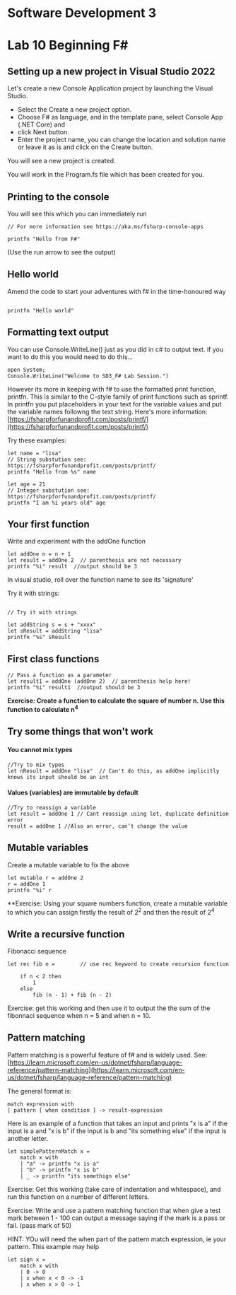 # Software Development 3 
# Lab 10 Beginning F#


## Setting up a new project in Visual Studio 2022

Let's create a new Console Application project by launching the Visual Studio.
  * Select the Create a new project option.
  * Choose F# as language, and in the template pane, select Console App (.NET Core) and
  * click Next button.
  * Enter the project name, you can change the location and solution name or  leave it as is and click on the Create button.
  
You will see a new project is created.

You will work in the Program.fs file which has been created for you.

## Printing to the console

You will see this which you can immediately run 

 
```f#
// For more information see https://aka.ms/fsharp-console-apps 

printfn "Hello from F#" 

```

(Use the run arrow to see the output)

## Hello world

Amend the code to start your adventures with f# in the time-honoured way

```f#

printfn "Hello world" 
```

## Formatting text output

You can use Console.WriteLine() just as you did in c# to output text.  if you want to do this you would need to do this...

```f#
open System;
Console.WriteLine("Welcome to SD3_F# Lab Session.")
```

However its more in keeping with f# to use the formatted print function, printfn.  This is similar to the C-style family of print functions such as sprintf.  In printfn you put placeholders in your text for the variable values and put the variable names followng the text string.  Here's more information:
[https://fsharpforfunandprofit.com/posts/printf/](https://fsharpforfunandprofit.com/posts/printf/)

Try these examples:

```f#
let name = "lisa" 
// String substution see: https://fsharpforfunandprofit.com/posts/printf/ 
printfn "Hello from %s" name 

let age = 21 
// Integer substution see: https://fsharpforfunandprofit.com/posts/printf/ 
printfn "I am %i years old" age
```


## Your first function

Write and experiment with the addOne function

```f#
let addOne n = n + 1 
let result = addOne 2  // parenthesis are not necessary 
printfn "%i" result  //output should be 3 
```

In visual studio, roll over the function name to see its 'signature'

Try it with strings:

```f#

// Try it with strings 

let addString s = s + "xxxx" 
let sResult = addString "lisa" 
printfn "%s" sResult 

```

## First class functions

```f#
// Pass a function as a parameter 
let result1 = addOne (addOne 2)  // parenthesis help here! 
printfn "%i" result1  //output should be 3 
```

**Exercise:
Create a function to calculate the square of number n.
Use this function to calculate n<sup>4</sup>**

## Try some things that won't work

#### You cannot mix types

```f#
//Try to mix types 
let nResult = addOne "lisa"  // Can't do this, as addOne implicitly knows its input should be an int 
```

#### Values (variables) are immutable by default

```f#
//Try to reassign a variable 
let result = addOne 1 // Cant reassign using let, duplicate definition error 
result = addOne 1 //Also an error, can’t change the value 
```

## Mutable variables

Create a mutable variable to fix the above

```f#
let mutable r = addOne 2 
r = addOne 1  
printfn "%i" r 
```

**Exercise:
Using your square numbers function, create a mutable variable to which you can assign firstly the result of 2<sup>2</sup> and then the result of 2<sup>4</sup>


## Write a recursive function

Fibonacci sequence

```f#
let rec fib n =        // use rec keyword to create recursion function   ​ 
    if n < 2 then  
        1 
    else  
        fib (n - 1) + fib (n - 2) 

```

Exercise: get this working and then use it to output the the sum of the fibonnaci sequence when n = 5 and when n = 10.


## Pattern matching

Pattern matching is a powerful feature of f# and is widely used.  See: [https://learn.microsoft.com/en-us/dotnet/fsharp/language-reference/pattern-matching](https://learn.microsoft.com/en-us/dotnet/fsharp/language-reference/pattern-matching)

The general format is:

```f#
match expression with
| pattern [ when condition ] -> result-expression
```


Here is an example of a function that takes an input and prints "x is a" if the input is a and "x is b" if the input is b and "its something else" if the input is another letter.

```f#
let simplePatternMatch x =  
    match x with 
    | "a" -> printfn "x is a" 
    | "b" -> printfn "x is b" 
    | _ -> printfn "its somethign else" 

```

Exercise: Get this working (take care of indentation and whitespace), and run this function on a number of different letters.

Exercise: Write and use a pattern matching function that when give a test mark between 1 - 100 can output a message saying if the mark is a pass or fail. (pass mark of 50)

HINT: YOu will need the when part of the pattern match expression, ie your pattern. This example may help

```f#
let sign x =
    match x with
    | 0 -> 0
    | x when x < 0 -> -1
    | x when x > 0 -> 1
 ```